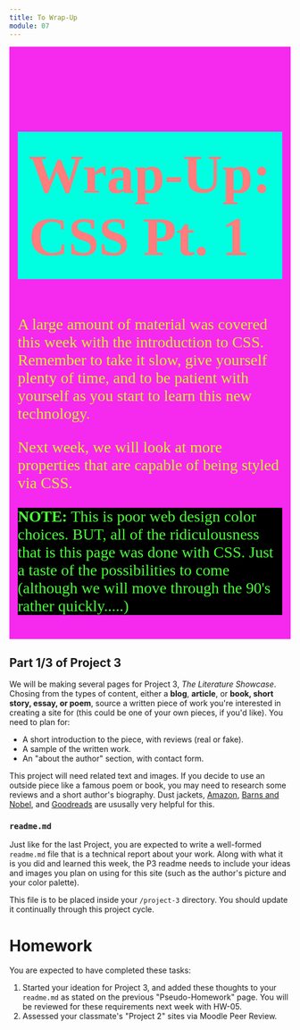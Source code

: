 ```yaml
---
title: To Wrap-Up
module: 07
---
```


<style>

.content-crazy {
    background-color: rgb(246, 41, 238);
    font-family: cursive;
    color: rgb(216, 244, 44);
    padding: 15px;
}
.content-crazy>p {
    font-size: 2em;
}

.content-crazy>h1 {
    background-color: rgb(0, 255, 224);
    color: rgb(255, 125, 125);
    padding: 20px;
    font-size: 7em;
    font-weight: bold;
    text-shadow: rgb(0, 39, 106);

}

.content-crazy>h1:hover {
    background-color: rgb(69, 222, 7);
    color: rgb(0, 255, 255);
    padding: 30px;
    font-size: 1em;
}

.content-crazy>p:hover {
    background-color: rgb(41, 197, 246);
    font-family: monospace;
    color: rgb(244, 44, 44);
    padding: 30px;
}

#note {
    background-color: black;
    color: rgb(76, 255, 60);
    font-family: fantasy;
}

#note:hover {
    background-color: black;
    color: rgb(60, 91, 255);
    font-family: monospace;
}

</style>

<div class="content-crazy">
  <h1> Wrap-Up: <br /> CSS Pt. 1</h1>

  <p>A large amount of material was covered this week with the introduction to CSS. Remember to take it slow, give yourself plenty of time, and to be patient with yourself as you start to learn this new technology.</p>

  <p>Next week, we will look at more properties that are capable of being styled via CSS.</p>

  <p id="note" class><b>NOTE:</b> This is poor web design color choices. BUT, all of the ridiculousness that is this page was done with CSS. Just a taste of the possibilities to come (although we will move through the 90's rather quickly.....)</p>
</div>


## Part 1/3 of Project 3
We will be making several pages for Project 3, _The Literature Showcase_. Chosing from the types of content, either a **blog**, **article**, or **book, short story, essay, or poem**, source a written piece of work you're interested in creating a site for (this could be one of your own pieces, if you'd like). You need to plan for:
  - A short introduction to the piece, with reviews (real or fake).
  - A sample of the written work.
  - An "about the author" section, with contact form.

This project will need related text and images. If you decide to use an outside piece like a famous poem or book, you may need to research some reviews and a short author's biography. Dust jackets, [Amazon](https://www.amazon.com/books/), [Barns and Nobel](https://www.barnesandnoble.com/), and [Goodreads](https://www.goodreads.com/blog/) are ususally very helpful for this.

### `readme.md`
Just like for the last Project, you are expected to write a well-formed `readme.md` file that is a technical report about your work. Along with what it is you did and learned this week, the P3 readme needs to include your ideas and images you plan on using for this site (such as the author's picture and your color palette).

This file is to be placed inside your `/project-3` directory. You should update it continually through this project cycle.


# Homework
You are expected to have completed these tasks:
1. Started your ideation for Project 3, and added these thoughts to your `readme.md` as stated on the previous "Pseudo-Homework" page. You will be reviewed for these requirements next week with HW-05.
2. Assessed your classmate's "Project 2" sites via Moodle Peer Review.

